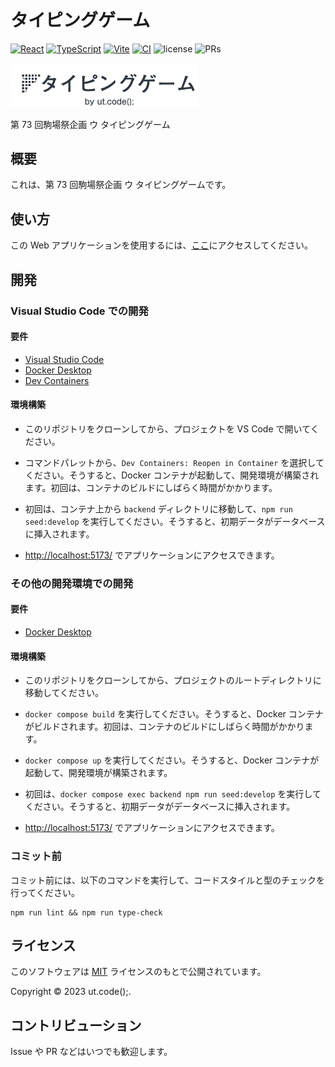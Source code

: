 # タイピングゲーム

[![React](https://img.shields.io/badge/React-555.svg?logo=react)](https://github.com/facebook/react)
[![TypeScript](https://img.shields.io/badge/TypeScript-007ACC.svg?logo=typescript&logoColor=white)](https://github.com/microsoft/TypeScript)
[![Vite](https://img.shields.io/badge/Vite-1e1e20.svg?logo=vite)](https://github.com/vitejs/vite)
[![CI](https://github.com/ut-code/typing-game/actions/workflows/ci.yml/badge.svg)](https://github.com/ut-code/typing-game/actions/workflows/ci.yml)
![license](https://img.shields.io/badge/license-MIT-informational.svg)
![PRs](https://img.shields.io/badge/PRs-welcome-brightgreen.svg)

<img src="frontend/public/logo.png" width="300">

第 73 回駒場祭企画 ウ タイピングゲーム

## 概要

これは、第 73 回駒場祭企画 ウ タイピングゲームです。

## 使い方

この Web アプリケーションを使用するには、[ここ](https://typing.utcode.net/)にアクセスしてください。

## 開発

### Visual Studio Code での開発

#### 要件

- [Visual Studio Code](https://code.visualstudio.com/)
- [Docker Desktop](https://www.docker.com/products/docker-desktop/)
- [Dev Containers](https://marketplace.visualstudio.com/items?itemName=ms-vscode-remote.remote-containers)

#### 環境構築

- このリポジトリをクローンしてから、プロジェクトを VS Code で開いてください。

- コマンドパレットから、`Dev Containers: Reopen in Container` を選択してください。そうすると、Docker コンテナが起動して、開発環境が構築されます。初回は、コンテナのビルドにしばらく時間がかかります。

- 初回は、コンテナ上から `backend` ディレクトリに移動して、`npm run seed:develop` を実行してください。そうすると、初期データがデータベースに挿入されます。

- [http://localhost:5173/](http://localhost:5173/) でアプリケーションにアクセスできます。

### その他の開発環境での開発

#### 要件

- [Docker Desktop](https://www.docker.com/products/docker-desktop/)

#### 環境構築

- このリポジトリをクローンしてから、プロジェクトのルートディレクトリに移動してください。

- `docker compose build` を実行してください。そうすると、Docker コンテナがビルドされます。初回は、コンテナのビルドにしばらく時間がかかります。

- `docker compose up` を実行してください。そうすると、Docker コンテナが起動して、開発環境が構築されます。

- 初回は、`docker compose exec backend npm run seed:develop` を実行してください。そうすると、初期データがデータベースに挿入されます。

- [http://localhost:5173/](http://localhost:5173/) でアプリケーションにアクセスできます。

### コミット前

コミット前には、以下のコマンドを実行して、コードスタイルと型のチェックを行ってください。

```shell
npm run lint && npm run type-check
```

## ライセンス

このソフトウェアは [MIT](./LICENSE) ライセンスのもとで公開されています。

Copyright © 2023 ut.code();.

## コントリビューション

Issue や PR などはいつでも歓迎します。
